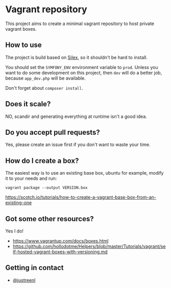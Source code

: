 # Vagrant repository

This project aims to create a minimal vagrant repository to host private vagrant boxes.

## How to use

The project is build based on [Silex](http://silex.sensiolabs.org/), so it shouldn't be hard to install.

You should set the `SYMFONY_ENV` environment variable to `prod`. Unless you want to do some development on this project, then `dev` will do a better job, because `app_dev.php` will be available.

Don't forget about `composer install`.

## Does it scale?

NO, scandir and generating everything at runtime isn't a good idea.

## Do you accept pull requests?

Yes, please create an issue first if you don't want to waste your time.

## How do I create a box?

The easiest way is to use an existing base box, ubuntu for example, modify it to your needs and run:

```
vagrant package --output VERSION.box
```

https://scotch.io/tutorials/how-to-create-a-vagrant-base-box-from-an-existing-one

## Got some other resources?

Yes I do!

- https://www.vagrantup.com/docs/boxes.html
- https://github.com/hollodotme/Helpers/blob/master/Tutorials/vagrant/self-hosted-vagrant-boxes-with-versioning.md

## Getting in contact

- [@justreenl](https://twitter.com/justreenl)

